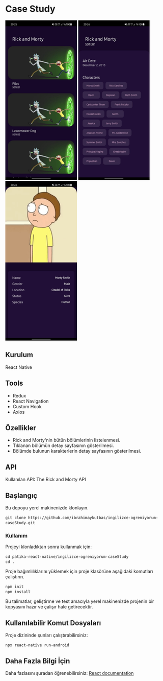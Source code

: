 # Case Study

<img src="images/ss.jpeg" height="500"> <img src="images/ss1.jpeg" height="500"> <img src="images/ss2.jpeg" height="500">

## Kurulum

React Native

## Tools

- Redux
- React Navigation
- Custom Hook
- Axios

## Özellikler

- Rick and Morty'nin bütün bölümlerinin listelenmesi.
- Tıklanan bölümün detay sayfasının gösterilmesi.
- Bölümde bulunun karakterlerin detay sayfasının gösterilmesi.

## API

Kullanılan API: The Rick and Morty API

## Başlangıç

Bu depoyu yerel makinenizde klonlayın.

```
git clone https://github.com/ibrahimaykutbas/ingilizce-ogreniyorum-caseStudy.git
```

### Kullanım

Projeyi klonladıktan sonra kullanmak için:

```
cd patika-react-native/ingilizce-ogreniyorum-caseStudy
cd .
```

Proje bağımlılıklarını yüklemek için proje klasörüne aşağıdaki komutları çalıştırın.

```
npm init
npm install
```

Bu talimatlar, geliştirme ve test amacıyla yerel makinenizde projenin bir kopyasını hazır ve çalışır hale getirecektir.

## Kullanılabilir Komut Dosyaları

Proje dizininde şunları çalıştırabilirsiniz:

```
npx react-native run-android
```

## Daha Fazla Bilgi İçin

Daha fazlasını şuradan öğrenebilirsiniz: [React documentation](https://reactnative.dev/)

